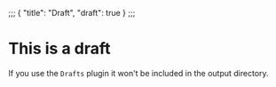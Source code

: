 ﻿;;;
{
	"title": "Draft",
	"draft": true
}
;;;

# This is a draft

If you use the `Drafts` plugin it won't be included in the output directory.